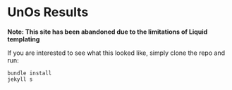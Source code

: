 # UnOs Results

__Note: This site has been abandoned due to the limitations of Liquid templating__

If you are interested to see what this looked like, simply clone the repo and
run:

```
bundle install
jekyll s
```
